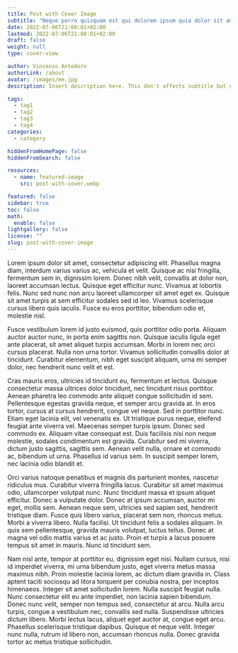 ```yaml
---
title: Post with Cover Image
subtitle: "Neque porro quisquam est qui dolorem ipsum quia dolor sit amet, consectetur, adipisci velit..."
date: 2022-07-06T21:08:01+02:00
lastmod: 2022-07-06T21:08:01+02:00
draft: false
weight: null
type: cover-view

author: Vincenzo Antedoro
authorLink: /about
avatar: /images/me.jpg
description: Insert description here. This don't affects subtitle but only html internals

tags:
  - tag1
  - tag2
  - tag3
  - tag4
categories:
  - category

hiddenFromHomePage: false
hiddenFromSearch: false

resources:
  - name: featured-image
    src: post-with-cover.webp

featured: false
sidebar: true
toc: false
math:
  enable: false
lightgallery: false
license: ""
slug: post-with-cover-image
---
```


Lorem ipsum dolor sit amet, consectetur adipiscing elit. Phasellus magna diam, interdum varius varius ac, vehicula et velit. Quisque ac nisi fringilla, fermentum sem in, dignissim lorem. Donec nibh velit, convallis at dolor non, laoreet accumsan lectus. Quisque eget efficitur nunc. Vivamus at lobortis felis. Nunc sed nunc non arcu laoreet ullamcorper sit amet eget ex. Quisque sit amet turpis at sem efficitur sodales sed id leo. Vivamus scelerisque cursus libero quis iaculis. Fusce eu eros porttitor, bibendum odio et, molestie nisl.

Fusce vestibulum lorem id justo euismod, quis porttitor odio porta. Aliquam auctor auctor nunc, in porta enim sagittis non. Quisque iaculis ligula eget ante placerat, sit amet aliquet turpis accumsan. Morbi in lorem nec orci cursus placerat. Nulla non urna tortor. Vivamus sollicitudin convallis dolor at tincidunt. Curabitur elementum, nibh eget suscipit aliquam, urna mi semper dolor, nec hendrerit nunc velit et est.

Cras mauris eros, ultricies id tincidunt eu, fermentum et lectus. Quisque consectetur massa ultrices dolor tincidunt, nec tincidunt risus porttitor. Aenean pharetra leo commodo ante aliquet congue sollicitudin id sem. Pellentesque egestas gravida neque, et semper arcu gravida at. In eros tortor, cursus at cursus hendrerit, congue vel neque. Sed in porttitor nunc. Etiam eget lacinia elit, vel venenatis ex. Ut tristique purus neque, eleifend feugiat ante viverra vel. Maecenas semper turpis ipsum. Donec sed commodo ex. Aliquam vitae consequat est. Duis facilisis nisi non neque molestie, sodales condimentum est gravida. Curabitur sed mi viverra, dictum justo sagittis, sagittis sem. Aenean velit nulla, ornare et commodo ac, bibendum ut urna. Phasellus id varius sem. In suscipit semper lorem, nec lacinia odio blandit et.

Orci varius natoque penatibus et magnis dis parturient montes, nascetur ridiculus mus. Curabitur viverra fringilla lacus. Curabitur sit amet maximus odio, ullamcorper volutpat nunc. Nunc tincidunt massa et ipsum aliquet efficitur. Donec a vulputate dolor. Donec at ipsum accumsan, auctor mi eget, mollis sem. Aenean neque sem, ultricies sed sapien sed, hendrerit tristique diam. Fusce quis libero varius, placerat sem non, rhoncus metus. Morbi a viverra libero. Nulla facilisi. Ut tincidunt felis a sodales aliquam. In quis sem pellentesque, gravida mauris volutpat, luctus tellus. Donec at magna vel odio mattis varius et ac justo. Proin et turpis a lacus posuere tempus sit amet in mauris. Nunc id tincidunt sem.

Nam nisl ante, tempor at porttitor eu, dignissim eget nisi. Nullam cursus, nisi id imperdiet viverra, mi urna bibendum justo, eget viverra metus massa maximus nibh. Proin molestie lacinia lorem, ac dictum diam gravida in. Class aptent taciti sociosqu ad litora torquent per conubia nostra, per inceptos himenaeos. Integer sit amet sollicitudin lorem. Nulla suscipit feugiat nulla. Nunc consectetur elit eu ante imperdiet, non lacinia sapien bibendum. Donec nunc velit, semper non tempus sed, consectetur at arcu. Nulla arcu turpis, congue a vestibulum nec, convallis sed nulla. Suspendisse ultricies dictum libero. Morbi lectus lacus, aliquet eget auctor at, congue eget arcu. Phasellus scelerisque tristique dapibus. Quisque et neque velit. Integer nunc nulla, rutrum id libero non, accumsan rhoncus nulla. Donec gravida tortor ac metus tristique sollicitudin. 
